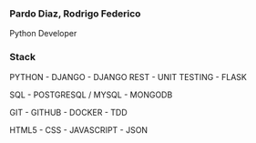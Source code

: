 ### Pardo Diaz, Rodrigo Federico

Python Developer

### Stack

PYTHON - DJANGO - DJANGO REST - UNIT TESTING - FLASK

SQL - POSTGRESQL / MYSQL - MONGODB

GIT - GITHUB - DOCKER - TDD

HTML5 - CSS - JAVASCRIPT - JSON 


<!--
**pardodiazrodrigo/pardodiazrodrigo** is a ✨ _special_ ✨ repository because its `README.md` (this file) appears on your GitHub profile.

Here are some ideas to get you started:

- 🔭 I’m currently working on ...
- 🌱 I’m currently learning ...
- 👯 I’m looking to collaborate on ...
- 🤔 I’m looking for help with ...
- 💬 Ask me about ...
- 📫 How to reach me: ...
- 😄 Pronouns: ...
- ⚡ Fun fact: ...
-->
